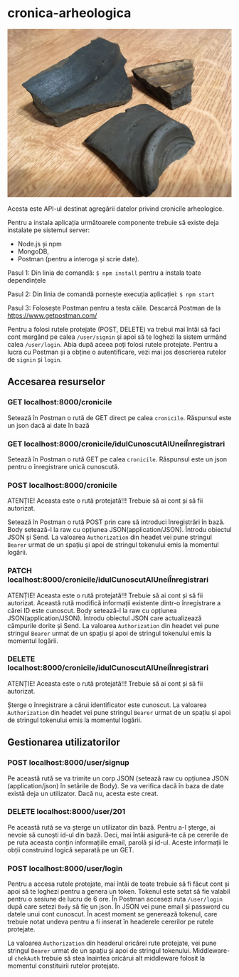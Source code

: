 # cronica-arheologica

![](fragmente.jpg)

Acesta este API-ul destinat agregării datelor privind cronicile arheologice.

Pentru a instala aplicația următoarele componente trebuie să existe deja instalate pe sistemul server:

- Node.js și npm
- MongoDB,
- Postman (pentru a interoga și scrie date).

Pasul 1:
Din linia de comandă: `$ npm install` pentru a instala toate dependințele

Pasul 2:
Din linia de comandă pornește execuția aplicației: `$ npm start`

Pasul 3:
Folosește Postman pentru a testa căile. Descarcă Postman de la https://www.getpostman.com/

Pentru a folosi rutele protejate (POST, DELETE) va trebui mai întâi să faci cont mergând pe calea `/user/signin` și apoi să te loghezi la sistem urmând calea `/user/login`. Abia după aceea poți folosi rutele protejate. Pentru a lucra cu Postman și a obține o autentificare, vezi mai jos descrierea rutelor de `signin` și `login`.

## Accesarea resurselor

### GET localhost:8000/cronicile

Setează în Postman o rută de GET direct pe calea `cronicile`. Răspunsul este un json dacă ai date în bază

### GET localhost:8000/cronicile/idulCunoscutAlUneiÎnregistrari

Setează în Postman o rută GET pe calea `cronicile`. Răspunsul este un json pentru o înregistrare unică cunoscută.

### POST localhost:8000/cronicile

ATENȚIE! Aceasta este o rută protejată!!! Trebuie să ai cont și să fii autorizat.

Setează în Postman o rută POST prin care să introduci înregistrări în bază.
Body setează-l la raw cu opțiunea JSON(application/JSON). Întrodu obiectul JSON și Send. La valoarea `Authorization` din headet vei pune stringul `Bearer` urmat de un spațiu și apoi de stringul tokenului emis la momentul logării.

### PATCH localhost:8000/cronicile/idulCunoscutAlUneiÎnregistrari

ATENȚIE! Aceasta este o rută protejată!!! Trebuie să ai cont și să fii autorizat.
Această rută modifică informații existente dintr-o înregistrare a cărei ID este cunoscut.
Body setează-l la raw cu opțiunea JSON(application/JSON). Întrodu obiectul JSON care actualizează câmpurile dorite și Send. La valoarea `Authorization` din headet vei pune stringul `Bearer` urmat de un spațiu și apoi de stringul tokenului emis la momentul logării.

### DELETE localhost:8000/cronicile/idulCunoscutAlUneiÎnregistrari

ATENȚIE! Aceasta este o rută protejată!!! Trebuie să ai cont și să fii autorizat.

Șterge o înregistrare a cărui identificator este cunoscut. La valoarea `Authorization` din headet vei pune stringul `Bearer` urmat de un spațiu și apoi de stringul tokenului emis la momentul logării.

## Gestionarea utilizatorilor

### POST localhost:8000/user/signup

Pe această rută se va trimite un corp JSON (setează raw cu opțiunea JSON (application/json) în setările de Body).
Se va verifica dacă în baza de date există deja un utilizator. Dacă nu, acesta este creat.

### DELETE localhost:8000/user/201

Pe această rută se va șterge un utilizator din bază. Pentru a-l șterge, ai nevoie să cunoști id-ul din bază. Deci, mai întâi asigură-te că pe cererile de pe ruta aceasta conțin informațiile email, parolă și id-ul. Aceste informații le obții construind logică separată pe un GET.

### POST localhost:8000/user/login

Pentru a accesa rutele protejate, mai întâi de toate trebuie să fi făcut cont și apoi să te loghezi pentru a genera un token. Tokenul este setat să fie valabil pentru o sesiune de lucru de 6 ore. În Postman accesezi ruta `/user/login` după care setezi `Body` să fie un json. În JSON vei pune email și password cu datele unui cont cunoscut. În acest moment se generează tokenul, care trebuie notat undeva pentru a fi inserat în headerele cererilor pe rutele protejate.

La valoarea `Authorization` din headerul oricărei rute protejate, vei pune stringul `Bearer` urmat de un spațiu și apoi de stringul tokenului. Middleware-ul `chekAuth` trebuie să stea înaintea oricărui alt middleware folosit la momentul constituirii rutelor protejate.